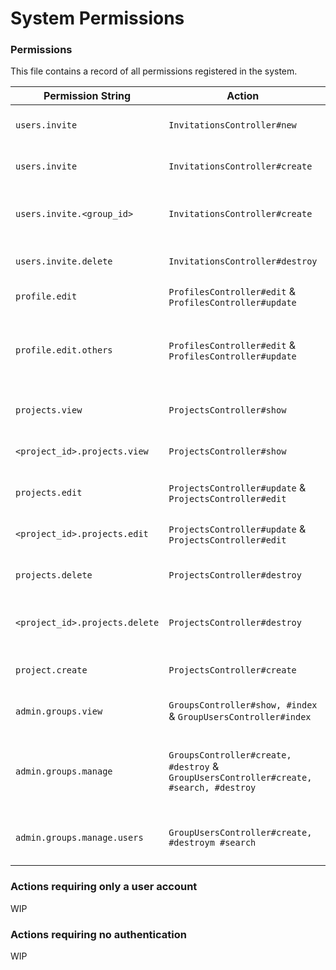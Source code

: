 # System Permissions

### Permissions

This file contains a record of all permissions registered in the system.

| Permission String | Action | Description |
| ----------------- | ------ | ----------- |
| `users.invite` | `InvitationsController#new` | Allows user to access a user invitation form |
| `users.invite` | `InvitationsController#create` | Allows user to create a user invitation |
| `users.invite.<group_id>` | `InvitationsController#create` | Allows a user to invite users into the group with `id` of `group_id` |
| `users.invite.delete` | `InvitationsController#destroy` | Allows a user to delete any invitation |
| `profile.edit` | `ProfilesController#edit` & `ProfilesController#update` | Allows a user to edit his own profile |
| `profile.edit.others` | `ProfilesController#edit` & `ProfilesController#update` | Allows a user to edit others profile (A user with this permission can **also** edit his own profile) |
| `projects.view` | `ProjectsController#show` | Gives **global** permission to view any project |
| `<project_id>.projects.view` | `ProjectsController#show` | Gives **scoped** permission to view a specific project |
| `projects.edit` | `ProjectsController#update` & `ProjectsController#edit` | Gives **global** permission to edit any project |
| `<project_id>.projects.edit` | `ProjectsController#update` & `ProjectsController#edit` | Gives **scoped** permission to edit a specific project |
| `projects.delete` | `ProjectsController#destroy` | Gives **global** permission to delete any project |
| `<project_id>.projects.delete` | `ProjectsController#destroy` | Gives **scoped** permission to delete a specific project |
| `project.create` | `ProjectsController#create` | Gives permission to create a new project |
| `admin.groups.view` | `GroupsController#show, #index` & `GroupUsersController#index`  | Allows user to views groups (And group users) |
| `admin.groups.manage` | `GroupsController#create, #destroy` & `GroupUsersController#create, #search, #destroy` | Allows a user to manage groups (creation/deletion), as well as group users (addition, removal) |
| `admin.groups.manage.users` | `GroupUsersController#create, #destroym #search` | Allows user to manage users within a group (addition, removal) |

### Actions requiring only a user account

WIP

### Actions requiring no authentication

WIP
